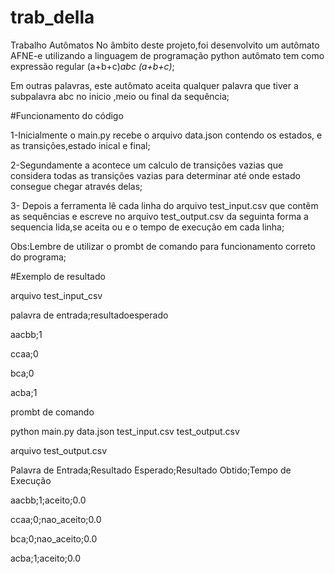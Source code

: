 # trab_della
Trabalho Autômatos
No âmbito deste projeto,foi desenvolvito um autômato AFNE-e   utilizando  a linguagem de programação  python  autômato   tem como expressão regular (a+b+c)*abc (a+b+c)*;

Em outras palavras, este autômato aceita qualquer palavra que tiver  a subpalavra abc no inicio ,meio ou final da sequência;

#Funcionamento do código

1-Inicialmente o main.py recebe o arquivo data.json contendo os estados, e as transições,estado inical e final;

2-Segundamente a acontece um  calculo de transições vazias que considera todas as  transições vazias  para determinar até onde estado consegue chegar através delas;

3- Depois a ferramenta lê cada linha do arquivo test_input.csv que contêm  as sequências e escreve no arquivo test_output.csv da seguinta forma a sequencia lida,se aceita ou e o tempo de execução em cada linha;

Obs:Lembre de utilizar o prombt de comando para funcionamento correto do programa;


#Exemplo de resultado 

arquivo test_input_csv

palavra de entrada;resultadoesperado

aacbb;1

ccaa;0

bca;0

acba;1

prombt de comando

python main.py data.json test_input.csv test_output.csv

arquivo test_output.csv

Palavra de Entrada;Resultado Esperado;Resultado Obtido;Tempo de Execução

aacbb;1;aceito;0.0

ccaa;0;nao_aceito;0.0

bca;0;nao_aceito;0.0

acba;1;aceito;0.0









